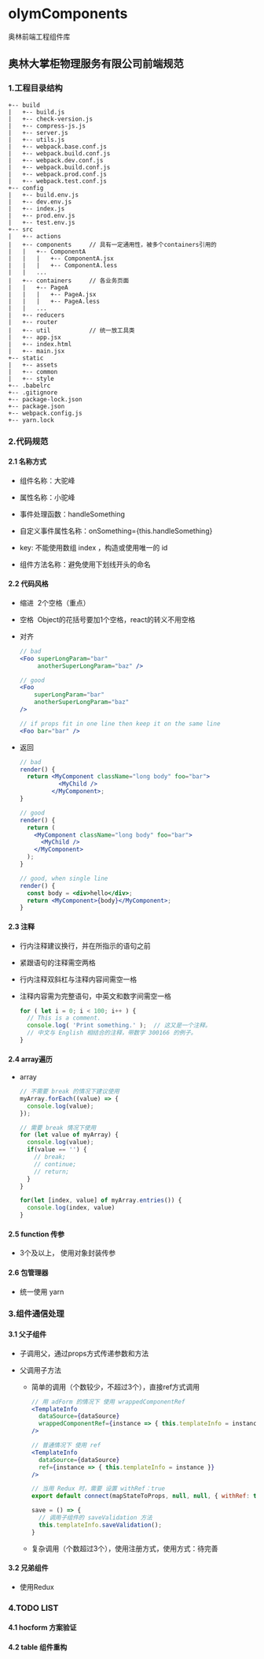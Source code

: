 # olymComponents
奥林前端工程组件库

## 奥林大掌柜物理服务有限公司前端规范

### 1.工程目录结构

``` 
+-- build
|   +-- build.js
|   +-- check-version.js
|   +-- compress-js.js
|   +-- server.js
|   +-- utils.js
|   +-- webpack.base.conf.js
|   +-- webpack.build.conf.js
|   +-- webpack.dev.conf.js
|   +-- webpack.build.conf.js
|   +-- webpack.prod.conf.js
|   +-- webpack.test.conf.js
+-- config
|   +-- build.env.js
|   +-- dev.env.js
|   +-- index.js
|   +-- prod.env.js
|   +-- test.env.js
+-- src
|   +-- actions
|   +-- components     // 具有一定通用性，被多个containers引用的
|   |   +-- ComponentA      
|   |   |   +-- ComponentA.jsx 
|   |   |   +-- ComponentA.less 
|   |   ...
|   +-- containers     // 各业务页面
|   |   +-- PageA      
|   |   |   +-- PageA.jsx 
|   |   |   +-- PageA.less 
|   |   ...
|   +-- reducers
|   +-- router
|   +-- util           // 统一放工具类
|   +-- app.jsx
|   +-- index.html
|   +-- main.jsx
+-- static
|   +-- assets
|   +-- common
|   +-- style   
+-- .babelrc
+-- .gitignore
+-- package-lock.json
+-- package.json
+-- webpack.config.js
+-- yarn.lock
```

### 2.代码规范

#### 2.1 名称方式

* 组件名称：大驼峰

- 属性名称：小驼峰

- 事件处理函数：handleSomething

- 自定义事件属性名称：onSomething={this.handleSomething}

- key: 不能使用数组 index ，构造或使用唯一的 id

- 组件方法名称：避免使用下划线开头的命名

  

#### 2.2 代码风格


* 缩进
​       2个空格（重点）
* 空格
​       Object的花括号要加1个空格，react的转义不用空格
* 对齐

  ``` jsx
  // bad
  <Foo superLongParam="bar"
       anotherSuperLongParam="baz" />
  
  // good
  <Foo
      superLongParam="bar"
      anotherSuperLongParam="baz"
  />
  
  // if props fit in one line then keep it on the same line
  <Foo bar="bar" />
  ```

* 返回

  ``` jsx
  // bad
  render() {
    return <MyComponent className="long body" foo="bar">
             <MyChild />
           </MyComponent>;
  }
  
  // good
  render() {
    return (
      <MyComponent className="long body" foo="bar">
        <MyChild />
      </MyComponent>
    );
  }
  
  // good, when single line
  render() {
    const body = <div>hello</div>;
    return <MyComponent>{body}</MyComponent>;
  }
  ```

  

#### 2.3 注释

- 行内注释建议换行，并在所指示的语句之前

- 紧跟语句的注释需空两格

- 行内注释双斜杠与注释内容间需空一格

- 注释内容需为完整语句，中英文和数字间需空一格

  ``` jsx
  for ( let i = 0; i < 100; i++ ) {
    // This is a comment.
    console.log( 'Print something.' );  // 这又是一个注释。
    // 中文与 English 相结合的注释，带数字 300166 的例子。
  }
  ```

  

#### 2.4 array遍历

* array

  ``` jsx
  // 不需要 break 的情况下建议使用
  myArray.forEach((value) => {
    console.log(value);
  });
  ```

  ``` jsx
  // 需要 break 情况下使用
  for (let value of myArray) {
    console.log(value);
    if(value == '') {
      // break;
      // continue;
      // return;  
    }
  }
  
  for(let [index, value] of myArray.entries()) { 
    console.log(index, value)
  }
  ```



#### 2.5 function 传参

* 3个及以上， 使用对象封装传参

#### 2.6 包管理器

* 统一使用 yarn

### 3.组件通信处理

#### 3.1 父子组件

* 子调用父，通过props方式传递参数和方法

* 父调用子方法

  * 简单的调用（个数较少，不超过3个），直接ref方式调用

    ``` jsx
    // 用 adForm 的情况下 使用 wrappedComponentRef
    <TemplateInfo 
      dataSource={dataSource} 
      wrappedComponentRef={instance => { this.templateInfo = instance }} 
    />
    
    // 普通情况下 使用 ref
    <TemplateInfo 
      dataSource={dataSource} 
      ref={instance => { this.templateInfo = instance }} 
    />
    
    // 当用 Redux 时，需要 设置 withRef：true
    export default connect(mapStateToProps, null, null, { withRef: true })(CommonInfo)
    
    save = () => {
      // 调用子组件的 saveValidation 方法
      this.templateInfo.saveValidation();
    }
    ```

    

  * 复杂调用（个数超过3个），使用注册方式，使用方式：待完善

#### 3.2 兄弟组件

* 使用Redux

### 4.TODO LIST

#### 4.1 hocform 方案验证

#### 4.2 table 组件重构
